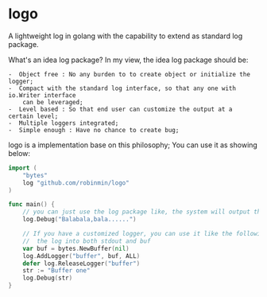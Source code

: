 logo
======

A lightweight log in golang with the capability to extend as standard log package.

What's an idea log package? In my view, the idea log package should be:

	-  Object free : No any burden to to create object or initialize the logger;
	-  Compact with the standard log interface, so that any one with io.Writer interface
		can be leveraged;
	-  Level based : So that end user can customize the output at a certain level;
	-  Multiple loggers integrated;
	-  Simple enough : Have no chance to create bug;

logo is a implementation base on this philosophy; You can use it as showing below:

```go
import (
	"bytes"
	log "github.com/robinmin/logo"
)

func main() {
	// you can just use the log package like, the system will output the log to stdout by default
	log.Debug("Balabala,bala......")

	// If you have a customized logger, you can use it like the following. The system will output
	//  the log into both stdout and buf
	var buf = bytes.NewBuffer(nil)
	log.AddLogger("buffer", buf, ALL)
	defer log.ReleaseLogger("buffer")
	str := "Buffer one"
	log.Debug(str)
}

```
